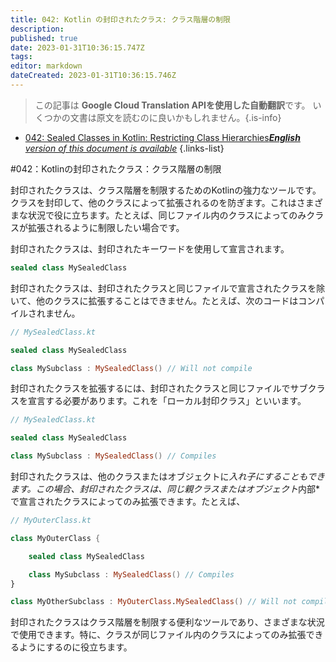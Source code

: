 ```yaml
---
title: 042: Kotlin の封印されたクラス: クラス階層の制限
description: 
published: true
date: 2023-01-31T10:36:15.747Z
tags: 
editor: markdown
dateCreated: 2023-01-31T10:36:15.746Z
---
```


> この記事は **Google Cloud Translation APIを使用した自動翻訳**です。
いくつかの文書は原文を読むのに良いかもしれません。{.is-info}

- [042: Sealed Classes in Kotlin: Restricting Class Hierarchies***English** version of this document is available*](/en/Knowledge-base/Kotlin/Learning/042-sealed-classes-in-kotlin-restricting-class-hierarchies)
{.links-list}



#042：Kotlinの封印されたクラス：クラス階層の制限

封印されたクラスは、クラス階層を制限するためのKotlinの強力なツールです。クラスを封印して、他のクラスによって拡張されるのを防ぎます。これはさまざまな状況で役に立ちます。たとえば、同じファイル内のクラスによってのみクラスが拡張されるように制限したい場合です。

封印されたクラスは、封印されたキーワードを使用して宣言されます。

```kotlin
sealed class MySealedClass
```

封印されたクラスは、封印されたクラスと同じファイルで宣言されたクラスを除いて、他のクラスに拡張することはできません。たとえば、次のコードはコンパイルされません。

```kotlin
// MySealedClass.kt

sealed class MySealedClass

class MySubclass : MySealedClass() // Will not compile
```

封印されたクラスを拡張するには、封印されたクラスと同じファイルでサブクラスを宣言する必要があります。これを「ローカル封印クラス」といいます。

```kotlin
// MySealedClass.kt

sealed class MySealedClass

class MySubclass : MySealedClass() // Compiles
```

封印されたクラスは、他のクラスまたはオブジェクトに*入れ子にすることもできます。この場合、封印されたクラスは、同じ親クラスまたはオブジェクト*内部*で宣言されたクラスによってのみ拡張できます。たとえば、

```kotlin
// MyOuterClass.kt

class MyOuterClass {

    sealed class MySealedClass

    class MySubclass : MySealedClass() // Compiles
}

class MyOtherSubclass : MyOuterClass.MySealedClass() // Will not compile
```

封印されたクラスはクラス階層を制限する便利なツールであり、さまざまな状況で使用できます。特に、クラスが同じファイル内のクラスによってのみ拡張できるようにするのに役立ちます。